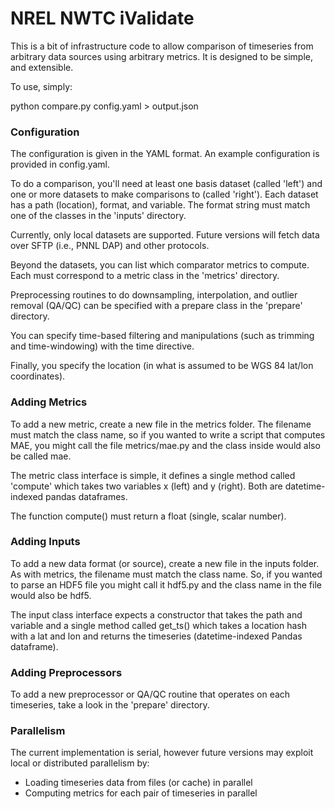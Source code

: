 NREL NWTC iValidate
===================

This is a bit of infrastructure code to allow comparison of timeseries from
arbitrary data sources using arbitrary metrics. It is designed to be simple,
and extensible.

To use, simply:

python compare.py config.yaml > output.json

### Configuration

The configuration is given in the YAML format.  An example configuration is provided in config.yaml.

To do a comparison, you'll need at least one basis dataset (called 'left') and one or more datasets to make comparisons to (called 'right'). Each dataset has a path (location), format, and variable. The format string must match one of the classes in the 'inputs' directory.

Currently, only local datasets are supported. Future versions will fetch data over SFTP (i.e., PNNL DAP) and other protocols.

Beyond the datasets, you can list which comparator metrics to compute. Each must correspond to a metric class in the 'metrics' directory.

Preprocessing routines to do downsampling, interpolation, and outlier removal (QA/QC) can be specified with a prepare class in the 'prepare' directory.

You can specify time-based filtering and manipulations (such as trimming and time-windowing) with the time directive.

Finally, you specify the location (in what is assumed to be WGS 84 lat/lon coordinates).

### Adding Metrics

To add a new metric, create a new file in the metrics folder. The filename must match the class name, so if you wanted to write a script that computes MAE, you might call the file metrics/mae.py and the class inside would also be called mae.

The metric class interface is simple, it defines a single method called 'compute' which takes two variables x (left) and y (right). Both are datetime-indexed pandas dataframes.

The function compute() must return a float (single, scalar number).

### Adding Inputs

To add a new data format (or source), create a new file in the inputs folder. As with metrics, the filename must match the class name. So, if you wanted to parse an HDF5 file you might call it hdf5.py and the class name in the file would also be hdf5.

The input class interface expects a constructor that takes the path and variable and a single method called get_ts() which takes a location hash with a lat and lon and returns the timeseries (datetime-indexed Pandas dataframe).

### Adding Preprocessors

To add a new preprocessor or QA/QC routine that operates on each timeseries, take a look in the 'prepare' directory.

### Parallelism

The current implementation is serial, however future versions may exploit local or distributed parallelism by:

  * Loading timeseries data from files (or cache) in parallel
  * Computing metrics for each pair of timeseries in parallel
